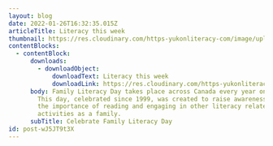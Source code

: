 ```yaml
---
layout: blog
date: 2022-01-26T16:32:35.015Z
articleTitle: Literacy this week
thumbnail: https://res.cloudinary.com/https-yukonliteracy-com/image/upload/q_35/v1648532985/screen-shot-2022-01-26-at-9.32.05-am_pospnn.png
contentBlocks:
  - contentBlock:
      downloads:
        - downloadObject:
            downloadText: Literacy this week
            downloadLink: https://res.cloudinary.com/https-yukonliteracy-com/image/upload/v1648533293/fld-article_hplnre.pdf
      body: Family Literacy Day takes place across Canada every year on January 27th.
        This day, celebrated since 1999, was created to raise awareness about
        the importance of reading and engaging in other literacy related
        activities as a family.
      subTitle: Celebrate Family Literacy Day
id: post-wJ5JT9t3X
---
```

